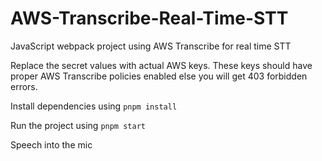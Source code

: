 # AWS-Transcribe-Real-Time-STT
JavaScript webpack project using  AWS Transcribe for real time STT

Replace the secret values with actual AWS keys. These keys should have proper AWS Transcribe policies enabled else you will get 403 forbidden errors.

Install dependencies using `pnpm install`

Run the project using `pnpm start`

Speech into the mic
